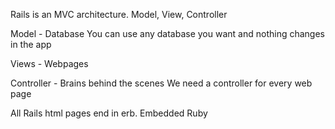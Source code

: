 Rails is an MVC architecture. Model, View, Controller

Model - Database
You can use any database you want and nothing changes in the app

Views - Webpages

Controller - Brains behind the scenes
We need a controller for every web page

All Rails html pages end in erb. Embedded Ruby
